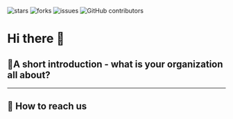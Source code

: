 ![stars](https://img.shields.io/github/stars/Lexim-Trading)
![forks](https://img.shields.io/github/forks/Lexim-Trading/.github)
![issues](https://img.shields.io/github/issues/Lexim-Trading/.github)
![GitHub contributors](https://img.shields.io/github/contributors/Lexim-Trading/.github)


# Hi there 👋

## 🙋‍A short introduction - what is your organization all about?

> 

<hr />

## 🤙 How to reach us

